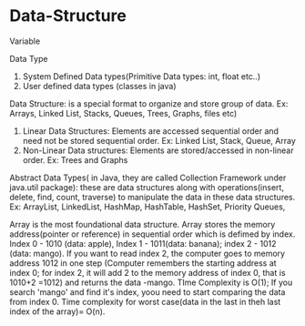 # Data-Structure

Variable

Data Type
  1. System Defined Data types(Primitive Data types: int, float etc..)
  2. User defined data types (classes in java)

Data Structure: is a special format to organize and store group of data. Ex: Arrays, Linked List, Stacks, Queues, Trees, Graphs, files etc)
  1. Linear Data Structures: Elements are accessed sequential order and need not be stored sequential order. Ex: Linked List, Stack, Queue, Array 
  2. Non-Linear Data structures: Elements are stored/accessed in non-linear order. Ex: Trees and Graphs
  
  Abstract Data Types( in Java, they are called Collection Framework under java.util package): these are data structures along with operations(insert, delete, find, count, traverse) to manipulate the data in these data structures. Ex: ArrayList, LinkedList, HashMap, HashTable, HashSet, Priority Queues, 

Array is the most foundational data structure. Array stores the memory address(pointer or reference) in sequential order which is defimed by index. Index 0 - 1010 (data: apple), Index 1 - 1011(data: banana); index 2 - 1012 (data: mango). If you want to read index 2, the computer goes to memory address 1012 in one step (Computer remembers the starting address at index 0; for index 2, it will add 2 to the memory address of index 0, that is 1010+2 =1012) and returns the data -mango. TIme Complexity is O(1); If you search 'mango' and find it's index, yoou need to start comparing the data from index 0. Time complexity for worst case(data in the last in theh last index of the array)= O(n). 
